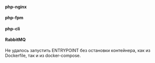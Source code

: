#### php-nginx
#### php-fpm
#### php-cli
#### RabbitMQ

Не удалось запустить ENTRYPOINT без остановки контейнера, как из Dockerfile, так и из docker-compose. 